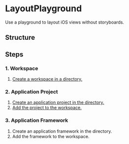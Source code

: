 # LayoutPlayground
Use a playground to layout iOS views without storyboards.

## Structure

## Steps
### 1. Workspace
1. [Create a workspace in a directory.](https://github.com/uny/LayoutPlayground/commit/193bb4d4556b7fd45ff0f5c0478d7eb05513a1a4)

### 2. Application Project
1. [Create an application project in the directory.](https://github.com/uny/LayoutPlayground/commit/fbb20ffa9734333065a07f63556d0009a9d13133)
2. [Add the project to the workspace.](https://github.com/uny/LayoutPlayground/commit/f09f9750d35f7810f7186800fce8902b611624a0)

### 3. Application Framework
1. Create an application framework in the directory.
2. Add the framework to the workspace.
